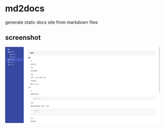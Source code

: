 # md2docs

generate static docs site from markdown files

## screenshot

![screenshot](screenshot.png)
